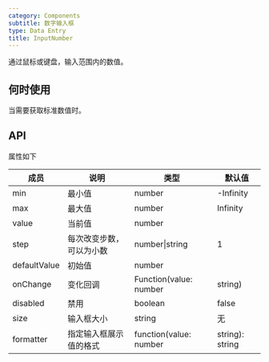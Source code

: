 ```yaml
---
category: Components
subtitle: 数字输入框
type: Data Entry
title: InputNumber
---
```


通过鼠标或键盘，输入范围内的数值。

## 何时使用

当需要获取标准数值时。

## API

属性如下

| 成员        | 说明           | 类型               | 默认值       |
|-------------|----------------|--------------------|--------------|
| min     | 最小值   | number | -Infinity        |
| max     | 最大值       | number      | Infinity           |
| value     | 当前值       | number      |            |
| step     | 每次改变步数，可以为小数  | number\|string      |  1      |
| defaultValue     | 初始值       | number      |            |
| onChange     | 变化回调       | Function(value: number | string) |            |
| disabled     | 禁用       | boolean      |      false      |
| size    | 输入框大小  | string      |      无      |
| formatter | 指定输入框展示值的格式 | function(value: number | string): string | - |

